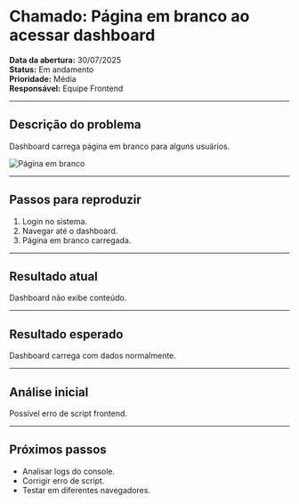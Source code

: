# Chamado: Página em branco ao acessar dashboard

**Data da abertura:** 30/07/2025  
**Status:** Em andamento  
**Prioridade:** Média  
**Responsável:** Equipe Frontend

---

## Descrição do problema  
Dashboard carrega página em branco para alguns usuários.

![Página em branco](https://via.placeholder.com/400x200.png?text=Página+em+Branco)

---

## Passos para reproduzir  
1. Login no sistema.  
2. Navegar até o dashboard.  
3. Página em branco carregada.

---

## Resultado atual  
Dashboard não exibe conteúdo.

---

## Resultado esperado  
Dashboard carrega com dados normalmente.

---

## Análise inicial  
Possível erro de script frontend.

---

## Próximos passos  
- Analisar logs do console.  
- Corrigir erro de script.  
- Testar em diferentes navegadores.

